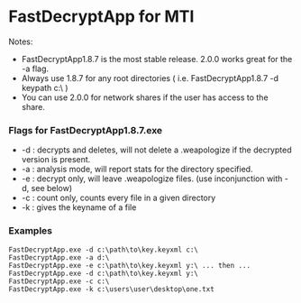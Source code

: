 <h1>FastDecryptApp for MTI</h1>
<p> Notes: </p>
<ul>
    <li> FastDecryptApp1.8.7 is the most stable release. 2.0.0 works great for the -a flag.</li>
    <li>Always use 1.8.7 for any root directories ( i.e. FastDecryptApp1.8.7 -d keypath c:\ )</li>
    <li>You can use 2.0.0 for network shares if the user has access to the share.</li>
</ul>
<hl>
<h3>Flags for FastDecryptApp1.8.7.exe</h3>
<ul>
    <li>-d : decrypts and deletes, will not delete a .weapologize if the decrypted version is present.</li>
    <li>-a : analysis mode, will report stats for the directory specified.</li>
    <li>-e : decrypt only, will leave .weapologize files. (use inconjunction with -d, see below)</li>
    <li>-c : count only, counts every file in a given directory</li>
    <li>-k : gives the keyname of a file</li>
</ul>

<h3>Examples</h3>
<p>
    <code>FastDecryptApp.exe -d c:\path\to\key.keyxml c:\ </code> <br>
    <code>FastDecryptApp.exe -a d:\ </code> <br>
    <code>FastDecryptApp.exe -e c:\path\to\key.keyxml y:\ ... then ... FastDecryptApp.exe -d c:\path\to\key.keyxml y:\ </code><br>
    <code>FastDecryptApp.exe -c c:\ </code> <br>
    <code>FastDecryptApp.exe -k c:\users\user\desktop\one.txt </code>
</p>
